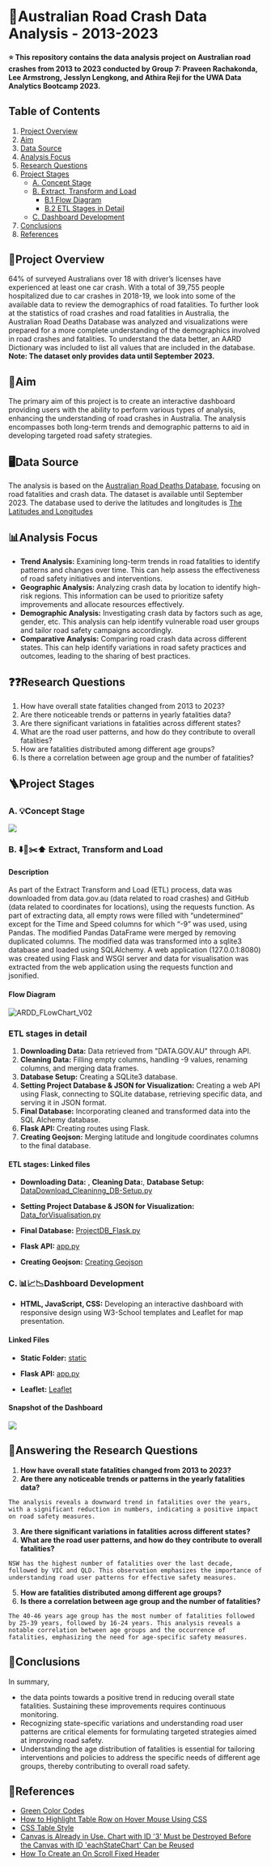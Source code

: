 # 🚗Australian Road Crash Data Analysis - 2013-2023

#### ⭐ This repository contains the data analysis project on Australian road crashes from 2013 to 2023 conducted by  **Group 7: Praveen Rachakonda, Lee Armstrong, Jesslyn Lengkong, and Athira Reji** for the UWA Data Analytics Bootcamp 2023. 

## Table of Contents
1. [Project Overview](#project-overview)
2. [Aim](#aim)
3. [Data Source](#data-source)
4. [Analysis Focus](#analysis-focus)
5. [Research Questions](#research-questions)
6. [Project Stages](#project-stages)
   - [A. Concept Stage](#a-concept-stage)
   - [B. Extract, Transform and Load](#b-extract-transform-and-load)
      - [B.1 Flow Diagram](#b1-flow-diagram)
      - [B.2 ETL Stages in Detail](#b2-etl-stages-in-detail)
   - [C. Dashboard Development](#c-dashboard-development)
7. [Conclusions](#conclusions)
8. [References](#references)


## 📑Project Overview

64% of surveyed Australians over 18 with driver’s licenses have experienced at least one car crash. With a total of 39,755 people hospitalized due to car crashes in 2018-19, we look into some of the available data to review the demographics of road fatalities. To further look at the statistics of road crashes and road fatalities in Australia, the Australian Road Deaths Database was analyzed and visualizations were prepared for a more complete understanding of the demographics involved in road crashes and fatalities. To understand the data better, an AARD Dictionary was included to list all values that are included in the database. **Note: The dataset only provides data until September 2023.**

## 🎯Aim

The primary aim of this project is to create an interactive dashboard providing users with the ability to perform various types of analysis, enhancing the understanding of road crashes in Australia. The analysis encompasses both long-term trends and demographic patterns to aid in developing targeted road safety strategies.

## 🖥️Data Source

The analysis is based on the [Australian Road Deaths Database](https://data.gov.au/dataset/ds-dga-5b530fb8-526e-4fbf-b0f6-aa24e84e4277/details?q=road%20fatalities%20in%20Australia), focusing on road fatalities and crash data. The dataset is available until September 2023.
The database used to derive the latitudes and longitudes is [The Latitudes and Longitudes](https://github.com/Elkfox/Australian-Postcode-Data/blob/master/au_postcodes.csv)

## 📊Analysis Focus

- **Trend Analysis:** Examining long-term trends in road fatalities to identify patterns and changes over time. This can help assess the effectiveness of road safety initiatives and interventions.
- **Geographic Analysis:** Analyzing crash data by location to identify high-risk regions. This information can be used to prioritize safety improvements and allocate resources effectively.
- **Demographic Analysis:** Investigating crash data by factors such as age, gender, etc. This analysis can help identify vulnerable road user groups and tailor road safety campaigns accordingly.
- **Comparative Analysis:** Comparing road crash data across different states. This can help identify variations in road safety practices and outcomes, leading to the sharing of best practices.

## ❓❓Research Questions

1. How have overall state fatalities changed from 2013 to 2023?
2. Are there noticeable trends or patterns in yearly fatalities data?
3. Are there significant variations in fatalities across different states?
4. What are the road user patterns, and how do they contribute to overall fatalities?
5. How are fatalities distributed among different age groups?
6. Is there a correlation between age group and the number of fatalities?

## 🪜Project Stages

### A. 💡Concept Stage

![](https://github.com/pkrachakonda/Project3_Gr7/blob/main/Leaflet_Analysis/README_images/CC.png)


### B. ⬇️🧹✂️⬆️ Extract, Transform and Load

#### Description
As part of the Extract Transform and Load (ETL) process, data was downloaded from data.gov.au (data related to road crashes) and GitHub (data related to coordinates for locations), using the requests function. As part of extracting data, all empty rows were filled with “undetermined” except for the Time and Speed columns for which “-9” was used, using Pandas. The modified Pandas DataFrame were merged by removing duplicated columns. The modified data was transformed into a sqlite3 database and loaded using SQLAlchemy. A web application (127.0.0.1:8080) was created using Flask and WSGI server and data for visualisation was extracted from the web application using the requests function and jsonified.

#### Flow Diagram 

![ARDD_FLowChart_V02](https://github.com/pkrachakonda/Project3_Gr7/blob/main/ss/ARDD_FLowChart_V02.png)

### ETL stages in detail

1. **Downloading Data:** Data retrieved from "DATA.GOV.AU" through API.
2. **Cleaning Data:** Filling empty columns, handling -9 values, renaming columns, and merging data frames.
3. **Database Setup:** Creating a SQLite3 database.
4. **Setting Project Database & JSON for Visualization:** Creating a web API using Flask, connecting to SQLite database, retrieving specific data, and serving it in JSON format.
5. **Final Database:** Incorporating cleaned and transformed data into the SQL Alchemy database.
6. **Flask API:** Creating routes using Flask.
7. **Creating Geojson:** Merging latitude and longitude coordinates columns to the final database.


#### ETL stages: Linked files

- **Downloading Data:** , **Cleaning Data:**, **Database Setup:** [DataDownload_Cleaninng_DB-Setup.py](https://github.com/pkrachakonda/Project3_Gr7/blob/main/DataDownload_Cleaninng_DB-Setup.py)

- **Setting Project Database & JSON for Visualization:** [Data_forVisualisation.py](https://github.com/pkrachakonda/Project3_Gr7/blob/main/Data_forVisualisation.py)

- **Final Database:** [ProjectDB_Flask.py](https://github.com/pkrachakonda/Project3_Gr7/blob/main/ProjectDB_Flask.py)

- **Flask API:** [app.py](https://github.com/pkrachakonda/Project3_Gr7/blob/main/app.py)

- **Creating Geojson:** [Creating Geojson](https://github.com/pkrachakonda/Project3_Gr7/tree/main/Leaflet_Analysis)


### C. 📊📈📉Dashboard Development

- **HTML, JavaScript, CSS:** Developing an interactive dashboard with responsive design using W3-School templates and Leaflet for map presentation.

#### Linked Files

- **Static Folder:** [static](https://github.com/pkrachakonda/Project3_Gr7/tree/main/static)

- **Flask API:** [app.py](https://github.com/pkrachakonda/Project3_Gr7/blob/main/app.py)

- **Leaflet:** [Leaflet](https://github.com/pkrachakonda/Project3_Gr7/tree/main/Leaflet_Analysis)

#### Snapshot of the Dashboard

![](https://github.com/pkrachakonda/Project3_Gr7/blob/main/Leaflet_Analysis/README_images/DB.png)

## 📄Answering the Research Questions

1. **How have overall state fatalities changed from 2013 to 2023?**
2. **Are there any noticeable trends or patterns in the yearly fatalities data?**

`The analysis reveals a downward trend in fatalities over the years, with a significant reduction in numbers, indicating a positive impact on road safety measures.`

3. **Are there significant variations in fatalities across different states?**
4. **What are the road user patterns, and how do they contribute to overall fatalities?**

`NSW has the highest number of fatalities over the last decade, followed by VIC and QLD. This observation emphasizes the importance of understanding road user patterns for effective safety measures.`

5. **How are fatalities distributed among different age groups?**
6. **Is there a correlation between age group and the number of fatalities?**

`The 40-46 years age group has the most number of fatalities followed by 25-39 years, followed by 16-24 years. This analysis reveals a notable correlation between age groups and the occurrence of fatalities, emphasizing the need for age-specific safety measures.`


## 📑Conclusions

In summary, 

- the data points towards a positive trend in reducing overall state fatalities. Sustaining these improvements requires continuous monitoring.
- Recognizing state-specific variations and understanding road user patterns are critical elements for formulating targeted strategies aimed at improving road safety.
- Understanding the age distribution of fatalities is essential for tailoring interventions and policies to address the specific needs of different age groups, thereby contributing to overall road safety.

## 📝References

- [Green Color Codes](html-color.codes)
- [How to Highlight Table Row on Hover Mouse Using CSS](tutorialdeep.com)
- [CSS Table Style](w3schools.com)
- [Canvas is Already in Use. Chart with ID '3' Must be Destroyed Before the Canvas with ID 'eachStateChart' Can be Reused](bing.com)
- [How To Create an On Scroll Fixed Header](w3schools.com)
